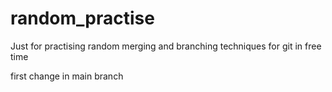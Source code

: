 # random_practise
Just for practising random merging and branching techniques for git in free time

first change in main branch